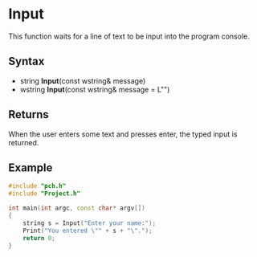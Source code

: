 # Input #
This function waits for a line of text to be input into the program console.

## Syntax ##
- string **Input**(const wstring& message)
- wstring **Input**(const wstring& message = L"")

## Returns ##
When the user enters some text and presses enter, the typed input is returned.

## Example ##
```c++
#include "pch.h"
#include "Project.h"

int main(int argc, const char* argv[])
{
	string s = Input("Enter your name:");
	Print("You entered \"" + s + "\".");
	return 0;
}
```
